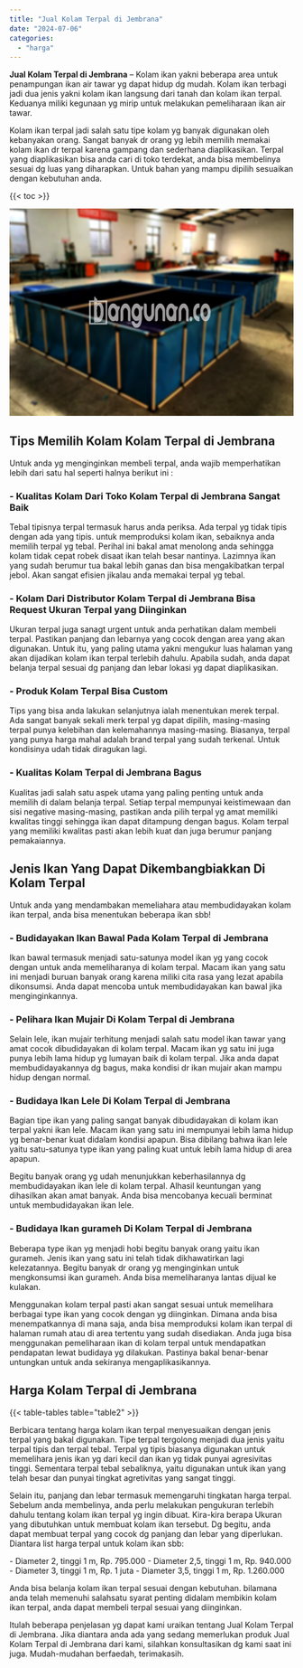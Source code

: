 ```yaml
---
title: "Jual Kolam Terpal di Jembrana"
date: "2024-07-06"
categories: 
  - "harga"
---
```


**Jual Kolam Terpal di Jembrana** – Kolam ikan yakni beberapa area untuk penampungan ikan air tawar yg dapat hidup dg mudah. Kolam ikan terbagi jadi dua jenis yakni kolam ikan langsung dari tanah dan kolam ikan terpal. Keduanya miliki kegunaan yg mirip untuk melakukan pemeliharaan ikan air tawar.

Kolam ikan terpal jadi salah satu tipe kolam yg banyak digunakan oleh kebanyakan orang. Sangat banyak dr orang yg lebih memilih memakai kolam ikan dr terpal karena gampang dan sederhana diaplikasikan. Terpal yang diaplikasikan bisa anda cari di toko terdekat, anda bisa membelinya sesuai dg luas yang diharapkan. Untuk bahan yang mampu dipilih sesuaikan dengan kebutuhan anda.

{{< toc >}}

![Jual Kolam Terpal di Jembrana](/images/jual-kolam-terpal-20.png)

## Tips Memilih Kolam Kolam Terpal di Jembrana

Untuk anda yg menginginkan membeli terpal, anda wajib memperhatikan lebih dari satu hal seperti halnya berikut ini :

### \- Kualitas Kolam Dari Toko Kolam Terpal di Jembrana Sangat Baik

Tebal tipisnya terpal termasuk harus anda periksa. Ada terpal yg tidak tipis dengan ada yang tipis. untuk memproduksi kolam ikan, sebaiknya anda memilih terpal yg tebal. Perihal ini bakal amat menolong anda sehingga kolam tidak cepat robek disaat ikan telah besar nantinya. Lazimnya ikan yang sudah berumur tua bakal lebih ganas dan bisa mengakibatkan terpal jebol. Akan sangat efisien jikalau anda memakai terpal yg tebal.

### \- Kolam Dari Distributor Kolam Terpal di Jembrana Bisa Request Ukuran Terpal yang Diinginkan

Ukuran terpal juga sanagt urgent untuk anda perhatikan dalam membeli terpal. Pastikan panjang dan lebarnya yang cocok dengan area yang akan digunakan. Untuk itu, yang paling utama yakni mengukur luas halaman yang akan dijadikan kolam ikan terpal terlebih dahulu. Apabila sudah, anda dapat belanja terpal sesuai dg panjang dan lebar lokasi yg dapat diaplikasikan.

### \- Produk Kolam Terpal Bisa Custom

Tips yang bisa anda lakukan selanjutnya ialah menentukan merek terpal. Ada sangat banyak sekali merk terpal yg dapat dipilih, masing-masing terpal punya kelebihan dan kelemahannya masing-masing. Biasanya, terpal yang punya harga mahal adalah brand terpal yang sudah terkenal. Untuk kondisinya udah tidak diragukan lagi.

### \- Kualitas Kolam Terpal di Jembrana Bagus

Kualitas jadi salah satu aspek utama yang paling penting untuk anda memilih di dalam belanja terpal. Setiap terpal mempunyai keistimewaan dan sisi negative masing-masing, pastikan anda pilih terpal yg amat memiliki kwalitas tinggi sehingga ikan dapat ditampung dengan bagus. Kolam terpal yang memiliki kwalitas pasti akan lebih kuat dan juga berumur panjang pemakaiannya.

## Jenis Ikan Yang Dapat Dikembangbiakkan Di Kolam Terpal

Untuk anda yang mendambakan memeliahara atau membudidayakan kolam ikan terpal, anda bisa menentukan beberapa ikan sbb!

### \- Budidayakan Ikan Bawal Pada Kolam Terpal di Jembrana

Ikan bawal termasuk menjadi satu-satunya model ikan yg yang cocok dengan untuk anda memeliharanya di kolam terpal. Macam ikan yang satu ini menjadi buruan banyak orang karena miliki cita rasa yang lezat apabila dikonsumsi. Anda dapat mencoba untuk membudidayakan kan bawal jika menginginkannya.

### \- Pelihara Ikan Mujair Di Kolam Terpal di Jembrana

Selain lele, ikan mujair terhitung menjadi salah satu model ikan tawar yang amat cocok dibudidayakan di kolam terpal. Macam ikan yg satu ini juga punya lebih lama hidup yg lumayan baik di kolam terpal. Jika anda dapat membudidayakannya dg bagus, maka kondisi dr ikan mujair akan mampu hidup dengan normal.

### \- Budidaya Ikan Lele Di Kolam Terpal di Jembrana

Bagian tipe ikan yang paling sangat banyak dibudidayakan di kolam ikan terpal yakni ikan lele. Macam ikan yang satu ini mempunyai lebih lama hidup yg benar-benar kuat didalam kondisi apapun. Bisa dibilang bahwa ikan lele yaitu satu-satunya type ikan yang paling kuat untuk lebih lama hidup di area apapun.

Begitu banyak orang yg udah menunjukkan keberhasilannya dg membudidayakan ikan lele di kolam terpal. Alhasil keuntungan yang dihasilkan akan amat banyak. Anda bisa mencobanya kecuali berminat untuk membudidayakan ikan lele.

### \- Budidaya Ikan gurameh Di Kolam Terpal di Jembrana

Beberapa type ikan yg menjadi hobi begitu banyak orang yaitu ikan gurameh. Jenis ikan yang satu ini telah tidak dikhawatirkan lagi kelezatannya. Begitu banyak dr orang yg menginginkan untuk mengkonsumsi ikan gurameh. Anda bisa memeliharanya lantas dijual ke kulakan.

Menggunakan kolam terpal pasti akan sangat sesuai untuk memelihara berbagai type ikan yang cocok dengan yg diinginkan. Dimana anda bisa menempatkannya di mana saja, anda bisa memproduksi kolam ikan terpal di halaman rumah atau di area tertentu yang sudah disediakan. Anda juga bisa menggunakan pemeliharaan ikan di kolam terpal untuk mendapatkan pendapatan lewat budidaya yg dilakukan. Pastinya bakal benar-benar untungkan untuk anda sekiranya mengaplikasikannya.

## Harga Kolam Terpal di Jembrana

{{< table-tables table="table2" >}}

Berbicara tentang harga kolam ikan terpal menyesuaikan dengan jenis terpal yang bakal digunakan. Tipe terpal tergolong menjadi dua jenis yaitu terpal tipis dan terpal tebal. Terpal yg tipis biasanya digunakan untuk memelihara jenis ikan yg dari kecil dan ikan yg tidak punyai agresivitas tinggi. Sementara terpal tebal sebaliknya, yaitu digunakan untuk ikan yang telah besar dan punyai tingkat agretivitas yang sangat tinggi.

Selain itu, panjang dan lebar termasuk memengaruhi tingkatan harga terpal. Sebelum anda membelinya, anda perlu melakukan pengukuran terlebih dahulu tentang kolam ikan terpal yg ingin dibuat. Kira-kira berapa Ukuran yang dibutuhkan untuk membuat kolam ikan tersebut. Dg begitu, anda dapat membuat terpal yang cocok dg panjang dan lebar yang diperlukan. Diantara list harga terpal untuk kolam ikan sbb:

\- Diameter 2, tinggi 1 m, Rp. 795.000 - Diameter 2,5, tinggi 1 m, Rp. 940.000 - Diameter 3, tinggi 1 m, Rp. 1 juta - Diameter 3,5, tinggi 1 m, Rp. 1.260.000

Anda bisa belanja kolam ikan terpal sesuai dengan kebutuhan. bilamana anda telah memenuhi salahsatu syarat penting didalam membikin kolam ikan terpal, anda dapat membeli terpal sesuai yang diinginkan.

Itulah beberapa penjelasan yg dapat kami uraikan tentang Jual Kolam Terpal di Jembrana. Jika diantara anda ada yang sedang memerlukan produk Jual Kolam Terpal di Jembrana dari kami, silahkan konsultasikan dg kami saat ini juga. Mudah-mudahan berfaedah, terimakasih.
